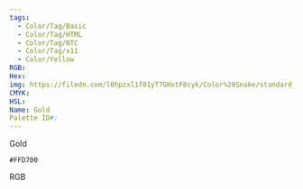 ```yaml
---
tags:
  - Color/Tag/Basic
  - Color/Tag/HTML
  - Color/Tag/NTC
  - Color/Tag/x11
  - Color/Yellow
RGB: 
Hex: 
img: https://filedn.com/l0hpzxl1f01yT7GHxtF8cyk/Color%20Snake/standard_csv_to_svg/%23/FFD700.svg
CMYK: 
HSL: 
Name: Gold
Palette ID#:
---
```

Gold
```palette
#FFD700
```
RGB
